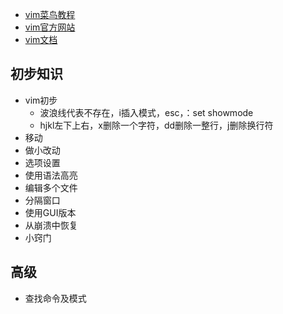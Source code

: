 - [vim菜鸟教程](https://www.runoob.com/linux/linux-vim.html)
- [vim官方网站](https://www.vim.org/)
- [vim文档](http://vimcdoc.sourceforge.net/doc/help.html)
## 初步知识
- vim初步
  - 波浪线代表不存在，i插入模式，esc，：set showmode
  - hjkl左下上右，x删除一个字符，dd删除一整行，j删除换行符
- 移动
- 做小改动
- 选项设置
- 使用语法高亮
- 编辑多个文件
- 分隔窗口
- 使用GUI版本
- 从崩溃中恢复
- 小窍门
## 高级 
- 查找命令及模式
